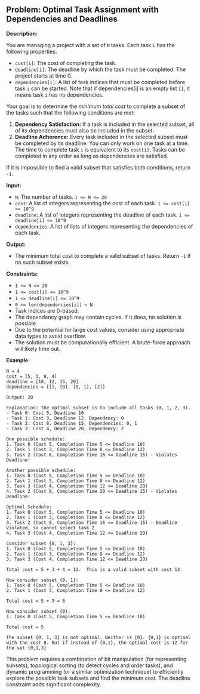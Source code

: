 ## Problem: Optimal Task Assignment with Dependencies and Deadlines

**Description:**

You are managing a project with a set of `N` tasks. Each task `i` has the following properties:

*   `cost[i]`: The cost of completing the task.
*   `deadline[i]`: The deadline by which the task must be completed. The project starts at time 0.
*   `dependencies[i]`: A list of task indices that must be completed before task `i` can be started. Note that if dependencies[i] is an empty list `[]`, it means task `i` has no dependencies.

Your goal is to determine the *minimum total cost* to complete a subset of the tasks such that the following conditions are met:

1.  **Dependency Satisfaction:** If a task is included in the selected subset, all of its dependencies must also be included in the subset.
2.  **Deadline Adherence:** Every task included in the selected subset must be completed by its deadline. You can only work on one task at a time. The time to complete task `i` is equivalent to its `cost[i]`. Tasks can be completed in any order as long as dependencies are satisfied.

If it is impossible to find a valid subset that satisfies both conditions, return `-1`.

**Input:**

*   `N`: The number of tasks. `1 <= N <= 20`
*   `cost`: A list of integers representing the cost of each task. `1 <= cost[i] <= 10^9`
*   `deadline`: A list of integers representing the deadline of each task. `1 <= deadline[i] <= 10^9`
*   `dependencies`: A list of lists of integers representing the dependencies of each task.

**Output:**

*   The minimum total cost to complete a valid subset of tasks. Return `-1` if no such subset exists.

**Constraints:**

*   `1 <= N <= 20`
*   `1 <= cost[i] <= 10^9`
*   `1 <= deadline[i] <= 10^9`
*   `0 <= len(dependencies[i]) < N`
*   Task indices are 0-based.
*   The dependency graph may contain cycles. If it does, no solution is possible.
*   Due to the potential for large cost values, consider using appropriate data types to avoid overflow.
*   The solution must be computationally efficient. A brute-force approach will likely time out.

**Example:**

```
N = 4
cost = [5, 3, 8, 4]
deadline = [10, 12, 15, 20]
dependencies = [[], [0], [0, 1], [2]]

Output: 20

Explanation: The optimal subset is to include all tasks (0, 1, 2, 3).
- Task 0: Cost 5, Deadline 10
- Task 1: Cost 3, Deadline 12, Dependency: 0
- Task 2: Cost 8, Deadline 15, Dependencies: 0, 1
- Task 3: Cost 4, Deadline 20, Dependency: 2

One possible schedule:
1. Task 0 (Cost 5, Completion Time 5 <= Deadline 10)
2. Task 1 (Cost 3, Completion Time 8 <= Deadline 12)
3. Task 2 (Cost 8, Completion Time 16 <= Deadline 15) - Violates Deadline!

Another possible schedule:
1. Task 0 (Cost 5, Completion Time 5 <= Deadline 10)
2. Task 1 (Cost 3, Completion Time 8 <= Deadline 12)
3. Task 3 (Cost 4, Completion Time 12 <= Deadline 20)
4. Task 2 (Cost 8, Completion Time 20 <= Deadline 15) - Violates Deadline!

Optimal Schedule:
1. Task 0 (Cost 5, Completion Time 5 <= Deadline 10)
2. Task 1 (Cost 3, Completion Time 8 <= Deadline 12)
3. Task 2 (Cost 8, Completion Time 16 <= Deadline 15) - Deadline Violated, so cannot select task 2
4. Task 3 (Cost 4, Completion Time 12 <= Deadline 20)

Consider subset {0, 1, 3}:
1. Task 0 (Cost 5, Completion Time 5 <= Deadline 10)
2. Task 1 (Cost 3, Completion Time 8 <= Deadline 12)
3. Task 3 (Cost 4, Completion Time 12 <= Deadline 20)

Total cost = 5 + 3 + 4 = 12.  This is a valid subset with cost 12.

Now consider subset {0, 1}:
1. Task 0 (Cost 5, Completion Time 5 <= Deadline 10)
2. Task 1 (Cost 3, Completion Time 8 <= Deadline 12)

Total cost = 5 + 3 = 8

Now consider subset {0}:
1. Task 0 (Cost 5, Completion Time 5 <= Deadline 10)

Total cost = 5

The subset {0, 1, 3} is not optimal. Neither is {0}. {0,1} is optimal with the cost 8. But if instead of {0,1}, the optimal cost is 12 for the set {0,1,3}

```

This problem requires a combination of bit manipulation (for representing subsets), topological sorting (to detect cycles and order tasks), and dynamic programming (or a similar optimization technique) to efficiently explore the possible task subsets and find the minimum cost.  The deadline constraint adds significant complexity.
